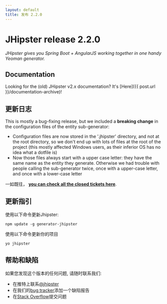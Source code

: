 ```yaml
---
layout: default
title: 发布 2.2.0
---
```


JHipster release 2.2.0
==================

*JHipster gives you Spring Boot + AngularJS working together in one handy Yeoman generator.*

Documentation
----------

Looking for the (old) JHipster v2.x documentation? It's [Here]({{ post.url }}/documentation-archive)!

更新日志
----------

This is mostly a bug-fixing release, but we included a __breaking change__ in the configuration files of the entity sub-generator:

- Configuration files are now stored in the '.jhipster' directory, and not at the root directory, so we don't end up with lots of files at the root of the project (this mostly affected Windows users, as their inferior OS has no idea what a dotfile is)
- Now those files always start with a upper case letter: they have the same name as the entity they generate. Otherwise we had trouble with people calling the sub-generator twice, once with a upper-case letter, and once with a lower-case letter

一如既往， __[you can check all the closed tickets here](https://github.com/jhipster/generator-jhipster/issues?q=milestone%3A2.2.0+is%3Aclosed)__.

更新指引
------------

使用以下命令更新Jhipster:

```
npm update -g generator-jhipster
```

使用以下命令更新你的项目

```
yo jhipster
```

帮助和缺陷
--------------

如果您发现这个版本的任何问题, 请随时联系我们:

- 在推特上联系[@jhipster](https://twitter.com/jhipster)
- 在我们的[bug tracker](https://github.com/jhipster/generator-jhipster/issues?state=open)添加一个缺陷报告
- 在[Stack Overflow](http://stackoverflow.com/tags/jhipster/info)提交问题
